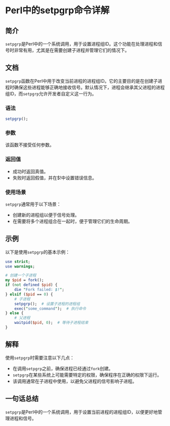 <!--
Meta Description: # Perl中的setpgrp命令详解 ## 简介 `setpgrp`是Perl中的一个系统调用，用于设置进程组ID。这个功能在处理进程和信号时非常有用，尤其是在需要创建子进程并管理它们的情况下。 ## 文档 `setpgrp`函数在Perl中用于改变当前进程的进程组ID。它的主要目的是在创建子进程...
Meta Keywords: setpgrp, pid, fork, 是perl中的一个系统调用, perl
-->

# Perl中的setpgrp命令详解

## 简介
`setpgrp`是Perl中的一个系统调用，用于设置进程组ID。这个功能在处理进程和信号时非常有用，尤其是在需要创建子进程并管理它们的情况下。

## 文档
`setpgrp`函数在Perl中用于改变当前进程的进程组ID。它的主要目的是在创建子进程时确保这些进程能够正确地接收信号。默认情况下，进程会继承其父进程的进程组ID，而`setpgrp`允许开发者自定义这一行为。

### 语法
```perl
setpgrp();
```

### 参数
该函数不接受任何参数。

### 返回值
- 成功时返回真值。
- 失败时返回假值，并在$!中设置错误信息。

### 使用场景
`setpgrp`通常用于以下场景：
- 创建新的进程组以便于信号处理。
- 在需要将多个进程组合在一起时，便于管理它们的生命周期。

## 示例
以下是使用`setpgrp`的基本示例：

```perl
use strict;
use warnings;

# 创建一个子进程
my $pid = fork();
if (not defined $pid) {
    die "Fork failed: $!";
} elsif ($pid == 0) {
    # 子进程
    setpgrp();  # 设置子进程的进程组
    exec("some_command");  # 执行命令
} else {
    # 父进程
    waitpid($pid, 0);  # 等待子进程结束
}
```

## 解释
使用`setpgrp`时需要注意以下几点：
- 在调用`setpgrp`之前，确保进程已经通过`fork`创建。
- `setpgrp`在某些系统上可能需要特定的权限，确保程序在正确的权限下运行。
- 该调用通常在子进程中使用，以避免父进程的信号影响子进程。

## 一句话总结
`setpgrp`是Perl中的一个系统调用，用于设置当前进程的进程组ID，以便更好地管理进程和信号。
